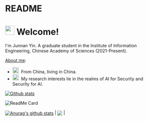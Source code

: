 # README
<h1><img src="https://emojis.slackmojis.com/emojis/images/1643514591/5948/bongo_blob.gif?1643514591" width="30"/> Welcome! </h1>

I'm Junnan Yin. A graduate student in the Institute of Information Engineering, Chinese Academy of Sciences (2021-Present).

[About me](mailto:yinjunnan1@gmail.com):

- <img src="https://emojis.slackmojis.com/emojis/images/1643511285/48307/china.gif?1643511285" width="20"/>&nbsp; From China, living in China.
- <img src="https://emojis.slackmojis.com/emojis/images/1643514866/8786/fb-heart.png?1643514866" width="20"/>&nbsp; My research interests lie in the realms of AI for Security and Security for AI.  <!-- Currently, I'm bury mysely in Malware Analysis. -->

[![Github stats](https://github-readme-stats.vercel.app/api?username=yyyjn&show_icons=true&include_all_commits=true)](https://github.com/yyyjn/github-readme-stats)

![ReadMe Card](https://github-readme-stats.vercel.app/api/pin/?username=yyyjn&repo=yyyjn)

<a href="https://github.com/anuraghazra/github-readme-stats"><img align="center" src="https://github-readme-stats-ten-gilt.vercel.app/api?username=yyyjn&show_icons=true&include_all_commits=true&theme=buefy&hide_border=true" alt="Anurag's github stats" /></a> | <a href="https://github.com/anuraghazra/github-readme-stats"><img align="center" src="https://github-readme-stats-ten-gilt.vercel.app/api/top-langs/?username=yyyjn&layout=compact&theme=buefy&hide_border=true" /></a> |



